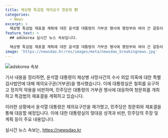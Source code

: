 ```yaml
---
title: 채상병 특검법 재의요구 청문회 野
categories:
  - News
excerpt: >
  채상병 특검법 재표결 계획에 대한 윤석열 대통령의 거부권 행사에 행정부와 여야 간 갈등이 고조되고 있습니다. 1주기를 맞이한 채상병 사건에서의 외압 의혹과 관련한 청문회 개최 등 양측의 대치상황은 눈에 띕니다. 이에 대통령실은 특검법에 대한 정치적 악용을 주장하며 철회를 촉구하고, 민주당은 19일에 특검법 재표결을 진행하고자 하고 있습니다. 각각의 입장과 전략이 충돌하면서 앞으로의 상황이 예측되는 가운데, 이번 사안은 높은 관심을 끌고 있습니다.
feature_text: >
  ## adskorea 실시간 뉴스 속보입니다.

  채상병 특검법 재표결 계획에 대한 윤석열 대통령의 거부권 행사에 행정부와 여야 간 갈등이 고조되고 있습니다. 1주기를 맞이한 채상병 사건에서의 외압 의혹과 관련한 청문회 개최 등 양측의 대치상황은 눈에 띕니다. 이에 대통령실은 특검법에 대한 정치적 악용을 주장하며 철회를 촉구하고, 민주당은 19일에 특검법 재표결을 진행하고자 하고 있습니다. 각각의 입장과 전략이 충돌하면서 앞으로의 상황이 예측되는 가운데, 이번 사안은 높은 관심을 끌고 있습니다.
image: 'https://newsdao.kr/res/images/meta/newsdao_breakingnews.jpg'
---
```


<p><img src="https://newsdao.kr/res/images/meta/newsdao_breakingnews.jpg" alt="adskorea 속보" /></p>

<p>기사 내용을 정리하면, 윤석열 대통령이 채상병 사망사건의 수사 외압 의혹에 대한 특별검사법안에 대해 재의요구권(거부권)을 행사했습니다. 이에 대통령실은 철회를 요구하고 정치적 악용을 비판하며, 민주당은 대통령의 거부권 행사에 대응하여 청문회를 개최하고 특검법의 재표결을 계획하고 있습니다.</p>

<p>이러한 상황에서 윤석열 대통령은 재의요구안을 재가했고, 민주당은 청문회와 재표결을 통해 대응할 예정입니다. 이에 대한 대통령실의 맞대응 성격과 비판, 민주당의 주장 및 계획 등이 주요 내용입니다.</p>
실시간 뉴스 속보는, <a href="https://newsdao.kr" rel="dofollow">https://newsdao.kr</a>



